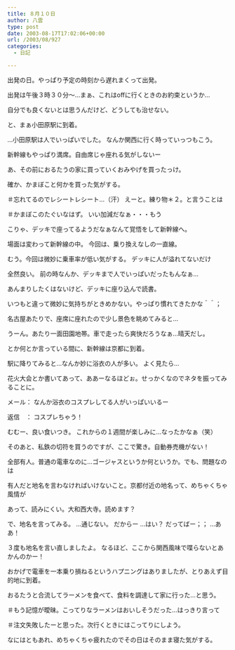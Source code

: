 ```yaml
---
title: ８月１０日
author: 八雲
type: post
date: 2003-08-17T17:02:06+00:00
url: /2003/08/927
categories:
  - 日記

---
```

出発の日。やっぱり予定の時刻から遅れまくって出発。
  
出発は午後３時３０分～…まぁ、これはoffに行くときのお約束というか…
  
自分でも良くないとは思うんだけど、どうしても治せない。

と、まぁ小田原駅に到着。
  
…小田原駅は人でいっぱいでした。 なんか関西に行く時っていっつもこう。
  
新幹線もやっぱり満席。自由席じゃ座れる気がしないー
  
あ、その前におるたうの家に買っていくおみやげを買ったっけ。
  
確か、かまぼこと何かを買った気がする。
  
＃忘れてるのでレシートレシート…（汗） えーと。練り物＊２。と言うことは
  
＃かまぼこのたぐいなはず。 いい加減だなぁ・・・もう

こりゃ、デッキで座ってるようだなぁなんて覚悟をして新幹線へ。
  
場面は変わって新幹線の中。 今回は、乗り換えなしの一直線。
  
むう。今回は微妙に乗車率が低い気がする。 デッキに人が溢れてないだけ
  
全然良い。 前の時なんか、デッキまで人でいっぱいだったもんなぁ…
  
あんまりしたくはないけど、デッキに座り込んで読書。
  
いつもと違って微妙に気持ちがときめかない。やっぱり慣れてきたかな＾＾；
  
名古屋あたりで、座席に座れたので少し景色を眺めてみると…
  
うーん。あたり一面田園地帯。車で走ったら爽快だろうなぁ…晴天だし。

とか何とか言っている間に、新幹線は京都に到着。
  
駅に降りてみると…なんか妙に浴衣の人が多い。 よく見たら…
  
花火大会とか書いてあって、ああーなるほどぉ。せっかくなのでネタを振ってみることに。
  
メール： なんか浴衣のコスプレしてる人がいっぱいいるー
  
返信　： コスプレちゃう！
  
むむー、良い食いつき。 これからの１週間が楽しみに…なったかなぁ（笑）
  
そのあと、私鉄の切符を買うのですが、ここで驚き。自動券売機がない！
  
全部有人。普通の電車なのに…ゴージャスというか何というか。でも、問題なのは
  
有人だと地名を言わなければいけないこと。京都付近の地名って、めちゃくちゃ風情が
  
あって、読みにくい。大和西大寺。読めます？
  
で、地名を言ってみる。 …通じない。 だからー …はい？ だってばー；； …ああ！
  
３度も地名を言い直しましたよ。 なるほど、ここから関西風味で喋らないとあかんのかー！
  
おかげで電車を一本乗り損ねるというハプニングはありましたが、とりあえず目的地に到着。
  
おるたうと合流してラーメンを食べて、食料を調達して家に行った…と思う。
  
＃もう記憶が曖昧。こってりなラーメンはおいしそうだった…はっきり言って
  
＃注文失敗したーと思った。次行くときにはこってりにしよう。
  
なにはともあれ、めちゃくちゃ疲れたのでその日はそのまま寝た気がする。